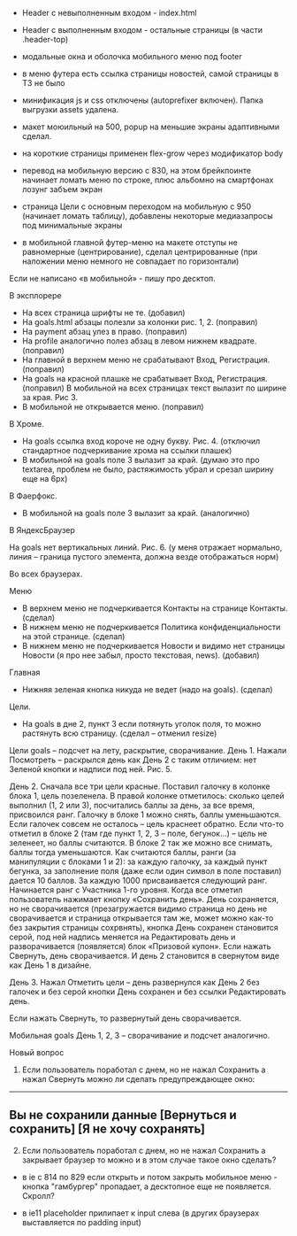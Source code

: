 * Header c  невыполненным входом - index.html
* Header с выполненным входом - остальные страницы (в части .header-top)
* модальные окна и оболочка мобильного меню под footer

* в меню футера есть ссылка страницы новостей, самой страницы в ТЗ не было 

* минификация js и css отключены (autoprefixer включен). Папка выгрузки assets удалена.


* макет моюильный на 500, popup на меньшие экраны адаптивными сделал.
* на короткие страницы применен flex-grow через модификатор body 


* перевод на мобильную версию с 830, на этом брейкпоинте начинает ломать меню по строке, плюс альбомно на смартфонах лозунг забъем экран
* страница Цели с основным переходом на мобильную с 950 (начинает ломать таблицу), добавлены некоторые медиазапросы под минимальные экраны

* в мобильной главной футер-меню на макете отступы не равномерные (центрирование), сделал центрированные (при наложении меню немного не совпадает по горизонтали)


Если не написано «в мобильной» - пишу про десктоп.

В эксплорере

* На всех страница шрифты не те. (добавил)
* На goals.html абзацы полезли за колонки рис. 1, 2. (поправил)
* На payment абзац улез в право. (поправил)
* На profile аналогично полез абзац в левом нижнем квадрате. (поправил)
* На главной в верхнем меню не срабатывают Вход, Регистрация. (поправил)
* На goals на красной плашке не срабатывает Вход, Регистрация.  (поправил)
В мобильной на всех страницах текст вылазит по ширине за края. Рис 3.
* В мобильной не открывается меню. (поправил)


В Хроме.

* На goals ссылка вход короче не одну букву. Рис. 4. (отключил стандартное подчеркивание хрома на ссылки плашек)
* В мобильной на goals поле 3 вылазит за край. (думаю это про textarea, проблем не было, растяжимость убрал и срезал ширину еще на 6px)

В Фаерфокс.

* В мобильной на goals поле 3 вылазит за край. (аналогично)

В ЯндексБраузер

На goals нет вертикальных линий. Рис. 6. (у меня отражает нормально, линия – граница пустого элемента, должна везде отображаться норм)


Во всех браузерах.

Меню
* В верхнем меню не подчеркивается Контакты на странице Контакты. (сделал)
* В нижнем меню не подчеркивается Политика конфиденциальности на этой странице. (сделал)
* В нижнем меню не подчеркивается Новости и видимо нет страницы Новости (я про нее забыл, просто текстовая, news). (добавил)

Главная
* Нижняя зеленая кнопка никуда не ведет (надо на goals). (сделал)

Цели.
* На goals в дне 2, пункт 3 если потянуть уголок поля, то можно растянуть всю страницу. (сделал – отменил resize)

Цели goals – подсчет на лету, раскрытие, сворачивание.
День 1.
Нажали Посмотреть – раскрылся день как День 2 с таким отличием: нет Зеленой кнопки и надписи под ней. Рис. 5.

День 2.
Сначала все три цели красные.
Поставил галочку в колонке блока 1, цель позеленела. В правой колонке отметилось: сколько целей выполнил (1, 2 или 3), посчитались баллы за день, за все время, присвоился ранг.
Галочку в блоке 1 можно снять, баллы уменьшаются. Если галочек совсем не осталось – цель краснеет обратно.
Если что-то отметил в блоке 2 (там где пункт 1, 2, 3 – поле, бегунок…) – цель не зеленеет, но баллы считаются. В блоке 2 так же можно все снимать, баллы тогда уменьшаются.
Как считаются баллы, ранги (за манипуляции с блоками 1 и 2): за каждую галочку, за каждый пункт бегунка, за заполнение поля (даже если один символ в поле поставил) дается 10 баллов. За каждую 1000 присваивается следующий ранг. Начинается ранг с Участника 1-го уровня. 
Когда все отметил пользователь нажимает кнопку «Сохранить день». День сохраняется, но не сворачивается (презагружается видимо страница но день не сворачивается и страница открывается там же, может можно как-то без закрытия страницы сохрвнять), кнопка День сохранен становится серой, под ней надпись меняется на Редактировать день и разворачивается (появляется) блок «Призовой купон».
Если нажать Свернуть, день сворачивается. И день 2 становится в свернутом виде как День 1 в дизайне.

День 3.
Нажал Отметить цели – день развернулся как День 2 без галочек и без серой кнопки День сохранен и без ссылки Редактировать день.

Если нажать Свернуть, то развернутый день сворачивается.

Мобильная goals
День 1, 2, 3 – сворачивание и подсчет аналогично.

Новый вопрос
1. Если пользователь поработал с днем, но не нажал Сохранить а нажал Свернуть можно ли сделать предупреждающее окно:
--------------
Вы не сохранили данные
[Вернуться и сохранить]
[Я не хочу сохранять]
--------------
2. Если пользователь поработал с днем, но не нажал Сохранить а закрывает браузер то можно и в этом случае такое окно сделать?



* в ie с 814 по 829 если открыть и потом закрыть мобильное меню - кнопка "гамбургер" пропадает, а десктопное еще не появляется. Скролл?

* в ie11 placeholder прилипает к input слева (в других браузерах выставляется по padding input)